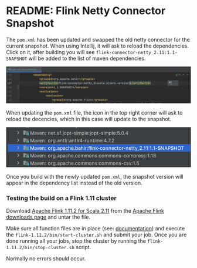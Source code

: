 # README: Flink Netty Connector Snapshot

The `pom.xml` has been updated and swapped the old netty connector for the current snapshot. When using Intellij, it will ask to reload the dependencies. Click on it, after building you will see `flink-connector-netty_2.11:1.1-SNAPSHOT` will be added to the list of maven dependencies.

![](img/reload_dependencies.png)

When updating the `pom.xml` file, the icon in the top right corner will ask to reload the decencies, which in this case will update to the snapshot.

![](img/dependencies.png)

Once you build with the newly updated `pom.xml`, the snapshot version will appear in the dependency list instead of the old version.

### Testing the build on a Flink 1.11 cluster

Download [Apache Flink 1.11.2 for Scala 2.11](https://www.apache.org/dyn/closer.lua/flink/flink-1.11.2/flink-1.11.2-bin-scala_2.11.tgz) from the [Apache Flink downloads page](https://flink.apache.org/downloads.html) and untar the file.

Make sure all function files are in place (see: [documentation](https://gitlab.ilabt.imec.be/rml/proc/rml-streamer/-/blob/development/documentation/README_Functions.md)) and execute the `flink-1.11.2/bin/start-cluster.sh`  and submit your job. Once you are done running all your jobs, stop the cluster by running the `flink-1.11.2/bin/stop-cluster.sh` script.

Normally no errors should occur.